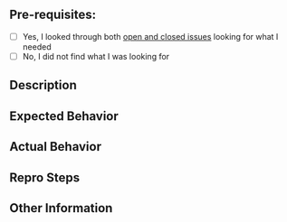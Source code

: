 ## Pre-requisites:
- [ ] Yes, I looked through both [open and closed issues](../../../issues?utf8=✓&q=is%3Aissue) looking for what I needed
- [ ] No, I did not find what I was looking for

## Description
<!-- Enter a description of the issue/enhancement below -->

## Expected Behavior
<!-- What should have happened? -->

## Actual Behavior
<!-- What actually happened? -->

## Repro Steps
<!-- Be as descriptive as possible -->

## Other Information
<!-- Feel free to include versions, logs, screenshots, etc. if it will help with debugging -->
